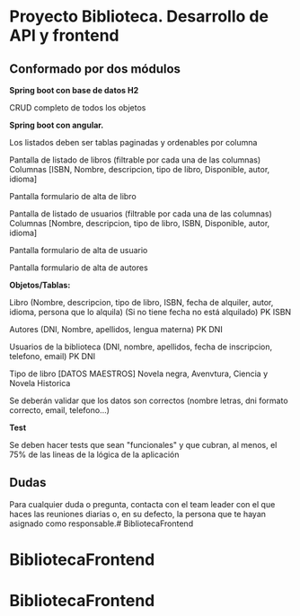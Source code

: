 # Proyecto Biblioteca. Desarrollo de API y frontend

## Conformado por dos módulos

**Spring boot con base de datos H2**

CRUD completo de todos los objetos

**Spring boot con angular.**

Los listados deben ser tablas paginadas y ordenables por columna

Pantalla de listado de libros 
(filtrable por cada una de las columnas) Columnas [ISBN, Nombre, descripcion, tipo de libro,  Disponible, autor, idioma]

Pantalla formulario de alta de libro

Pantalla de listado de usuarios
(filtrable por cada una de las columnas) Columnas [Nombre, descripcion, tipo de libro, ISBN, Disponible, autor, idioma]

Pantalla formulario de alta de usuario

Pantalla formulario de alta de autores
		
**Objetos/Tablas:**

Libro (Nombre, descripcion, tipo de libro, ISBN, fecha de alquiler, autor, idioma, persona que lo alquila) (Si no tiene fecha no está alquilado) PK ISBN

Autores (DNI, Nombre, apellidos, lengua materna) PK DNI

Usuarios de la biblioteca (DNI, nombre, apellidos, fecha de inscripcion, telefono, email) PK DNI

Tipo de libro [DATOS MAESTROS] Novela negra, Avenvtura, Ciencia y Novela Historica

Se deberán validar que los datos son correctos (nombre letras, dni formato correcto, email, telefono...)

**Test**

Se deben hacer tests que sean "funcionales" y que cubran, al menos, el 75% de las lineas de la lógica de la aplicación

## Dudas

Para cualquier duda o pregunta, contacta con el team leader con el que haces las reuniones diarias o, en su defecto, la persona que te hayan asignado como responsable.# BibliotecaFrontend
# BibliotecaFrontend
# BibliotecaFrontend
